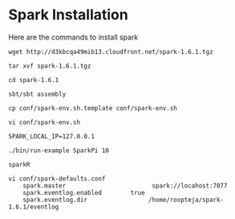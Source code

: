 # Spark Installation

Here are the commands to install spark 

```
wget http://d3kbcqa49mib13.cloudfront.net/spark-1.6.1.tgz
```
```
tar xvf spark-1.6.1.tgz
```
```
cd spark-1.6.1
```
```
sbt/sbt assembly
```
```
cp conf/spark-env.sh.template conf/spark-env.sh
```
```
vi conf/spark-env.sh
```
```
SPARK_LOCAL_IP=127.0.0.1
```
```
./bin/run-example SparkPi 10
```
```
sparkR
```
```
vi conf/spark-defaults.conf
    spark.master                        spark://locahost:7077
    spark.eventlog.enabled        true
    spark.eventlog.dir                 /home/roopteja/spark-1.6.1/eventlog
```
